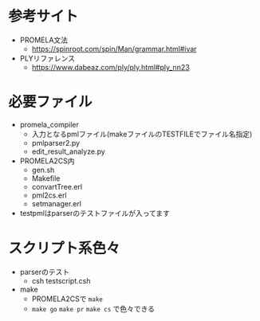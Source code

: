 # 参考サイト
* PROMELA文法
    * https://spinroot.com/spin/Man/grammar.html#ivar
* PLYリファレンス
    * https://www.dabeaz.com/ply/ply.html#ply_nn23

# 必要ファイル
* promela_compiler
    * 入力となるpmlファイル(makeファイルのTESTFILEでファイル名指定)
    * pmlparser2.py
    * edit_result_analyze.py
* PROMELA2CS内
    * gen.sh
    * Makefile
    * convartTree.erl
    * pml2cs.erl
    * setmanager.erl
* testpmlはparserのテストファイルが入ってます


# スクリプト系色々
* parserのテスト
    *  csh testscript.csh
* make
    * PROMELA2CSで `make`
    * ``make go`` ``make pr`` ``make cs`` で色々できる

